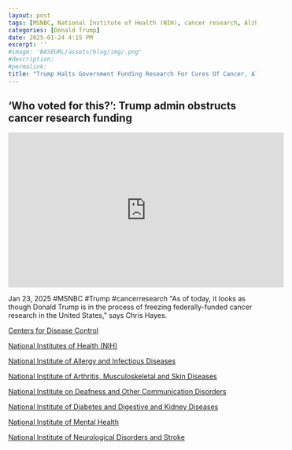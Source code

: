 ```yaml
---
layout: post
tags: [MSNBC, National Institute of Health (NIH), cancer research, Alzheimer]
categories: [Donald Trump]
date: 2025-01-24 4:15 PM
excerpt: ''
#image: 'BASEURL/assets/blog/img/.png'
#description:
#permalink:
title: "Trump Halts Government Funding Research For Cures Of Cancer, Alzheimer's, And Other Diseases"
---
```



## ‘Who voted for this?’: Trump admin obstructs cancer research funding

<iframe width="560" height="315" src="https://www.youtube.com/embed/it3N0j9fw8k?si=7110IYZYJ2Nud2zX" title="YouTube video player" frameborder="0" allow="accelerometer; autoplay; clipboard-write; encrypted-media; gyroscope; picture-in-picture; web-share" referrerpolicy="strict-origin-when-cross-origin" allowfullscreen></iframe>

Jan 23, 2025  #MSNBC #Trump #cancerresearch
"As of today, it looks as though Donald Trump is in the process of freezing federally-funded cancer research in the United States," says Chris Hayes.

[Centers for Disease Control](https://www.cdc.gov/)

[National Institutes of Health (NIH)](https://www.nih.gov/)

[National Institute of Allergy and Infectious Diseases](http://www.niaid.nih.gov/)

[National Institute of Arthritis, Musculoskeletal and Skin Diseases](https://www.niams.nih.gov/)

[National Institute on Deafness and Other Communication Disorders](https://www.nidcd.nih.gov/)

[National Institute of Diabetes and Digestive and Kidney Diseases](https://www.niddk.nih.gov/)

[National Institute of Mental Health](https://www.nimh.nih.gov/)

[National Institute of Neurological Disorders and Stroke](https://www.ninds.nih.gov/)
